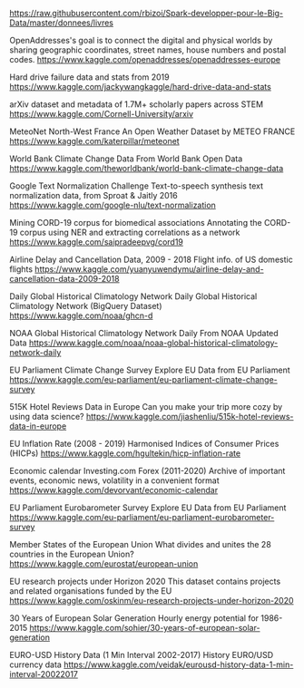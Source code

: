 https://raw.githubusercontent.com/rbizoi/Spark-developper-pour-le-Big-Data/master/donnees/livres




OpenAddresses's goal is to connect the digital and physical worlds by sharing geographic coordinates, street names, house numbers and postal codes.
https://www.kaggle.com/openaddresses/openaddresses-europe

Hard drive failure data and stats from 2019
https://www.kaggle.com/jackywangkaggle/hard-drive-data-and-stats


arXiv dataset and metadata of 1.7M+ scholarly papers across STEM
https://www.kaggle.com/Cornell-University/arxiv


MeteoNet North-West France
An Open Weather Dataset by METEO FRANCE
https://www.kaggle.com/katerpillar/meteonet

World Bank Climate Change Data
From World Bank Open Data
https://www.kaggle.com/theworldbank/world-bank-climate-change-data


Google Text Normalization Challenge
Text-to-speech synthesis text normalization data, from Sproat & Jaitly 2016
https://www.kaggle.com/google-nlu/text-normalization


Mining CORD-19 corpus for biomedical associations
Annotating the CORD-19 corpus using NER and extracting correlations as a network
https://www.kaggle.com/saipradeepvg/cord19


Airline Delay and Cancellation Data, 2009 - 2018
Flight info. of US domestic flights
https://www.kaggle.com/yuanyuwendymu/airline-delay-and-cancellation-data-2009-2018



Daily Global Historical Climatology Network
Daily Global Historical Climatology Network (BigQuery Dataset)
https://www.kaggle.com/noaa/ghcn-d


NOAA Global Historical Climatology Network Daily
From NOAA Updated Data
https://www.kaggle.com/noaa/noaa-global-historical-climatology-network-daily


EU Parliament Climate Change Survey
Explore EU Data from EU Parliament
https://www.kaggle.com/eu-parliament/eu-parliament-climate-change-survey


515K Hotel Reviews Data in Europe
Can you make your trip more cozy by using data science?
https://www.kaggle.com/jiashenliu/515k-hotel-reviews-data-in-europe


EU Inflation Rate (2008 - 2019)
Harmonised Indices of Consumer Prices (HICPs)
https://www.kaggle.com/hgultekin/hicp-inflation-rate

Economic calendar Investing.com Forex (2011-2020)
Archive of important events, economic news, volatility in a convenient format
https://www.kaggle.com/devorvant/economic-calendar

EU Parliament Eurobarometer Survey
Explore EU Data from EU Parliament
https://www.kaggle.com/eu-parliament/eu-parliament-eurobarometer-survey

Member States of the European Union
What divides and unites the 28 countries in the European Union?
https://www.kaggle.com/eurostat/european-union

EU research projects under Horizon 2020
This dataset contains projects and related organisations funded by the EU
https://www.kaggle.com/oskinm/eu-research-projects-under-horizon-2020

30 Years of European Solar Generation
Hourly energy potential for 1986-2015
https://www.kaggle.com/sohier/30-years-of-european-solar-generation

EURO-USD History Data (1 Min Interval 2002-2017)
History EURO/USD currency data
https://www.kaggle.com/veidak/eurousd-history-data-1-min-interval-20022017

